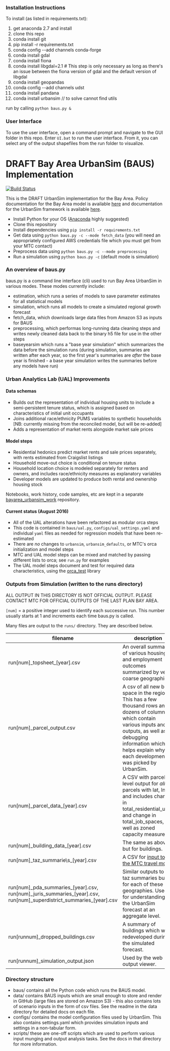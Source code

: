 ### Installation Instructions
To install (as listed in requirements.txt):
1) get anaconda 2.7 and install
2) clone this repo
3) conda install git
4) pip install -r requirements.txt
5) conda config --add channels conda-forge
6) conda install gdal
7) conda install fiona
8) conda install libgdal=2.1 # This step is only necessary as long as there's an issue between the fiona version of gdal and the default version of libgdal
9) conda install geopandas
10) conda config --add channels udst
11) conda install pandana
12) conda install urbansim // to solve cannot find utils

run by calling `python baus.py &`

### User Interface
To use the user interface, open a command prompt and navigate to the GUI folder in this repo. Enter `UI.bat` to run the user interface. From it, you can select any of the output shapefiles from the run folder to visualize.

DRAFT Bay Area UrbanSim (BAUS) Implementation
=======

[![Build Status](https://travis-ci.org/UDST/bayarea_urbansim.svg?branch=master)](https://travis-ci.org/UDST/bayarea_urbansim)

This is the DRAFT UrbanSim implementation for the Bay Area. Policy documentation for the Bay Area model is available [here](http://data.mtc.ca.gov/bayarea_urbansim/) and documentation for the UrbanSim framework is available [here](https://udst.github.io/urbansim/).

* Install Python for your OS ([Anaconda](https://www.continuum.io/downloads) highly suggested)
* Clone this repository
* Install dependencies using `pip install -r requirements.txt`
* Get data using `python baus.py -c --mode fetch_data` (you will need an appropriately configured AWS credentials file which you must get from your MTC contact)
* Preprocess data using `python baus.py -c --mode preprocessing`
* Run a simulation using `python baus.py -c` (default mode is simulation)

### An overview of baus.py
 
baus.py is a command line interface (cli) used to run Bay Area UrbanSim in various modes.  These modes currently include:

* estimation, which runs a series of models to save parameter estimates for all statistical models
* simulation, which runs all models to create a simulated regional growth forecast
* fetch_data, which downloads large data files from Amazon S3 as inputs for BAUS
* preprocessing, which performas long-running data cleaning steps and writes newly cleaned data back to the binary h5 file for use in the other steps
* baseyearsim which runs a "base year simulation" which summarizes the data before the simulation runs (during simulation, summaries are written after each year, so the first year's summaries are *after* the base year is finished - a base year simulation writes the summaries before any models have run)

### Urban Analytics Lab (UAL) Improvements

#### Data schemas

* Builds out the representation of individual housing units to include a semi-persistent tenure status, which is assigned based on characteristics of initial unit occupants
* Joins additional race/ethnicity PUMS variables to synthetic households [NB: currently missing from the reconciled model, but will be re-added]
* Adds a representation of market rents alongside market sale prices

#### Model steps

* Residential hedonics predict market rents and sale prices separately, with rents estimated from Craigslist listings
* Household move-out choice is conditional on tenure status
* Household location choice is modeled separately for renters and owners, and includes race/ethnicity measures as explanatory variables
* Developer models are updated to produce both rental and ownership housing stock

Notebooks, work history, code samples, etc are kept in a separate [bayarea_urbansim_work](https://github.com/ual/bayarea_urbansim_work) repository. 

#### Current status (August 2016)

* All of the UAL alterations have been refactored as modular orca steps
* This code is contained in `baus/ual.py`, `configs/ual_settings.yaml` and individual `yaml` files as needed for regression models that have been re-estimated
* There are *no* changes to `urbansim`, `urbansim_defaults`, or MTC's orca initialization and model steps
* MTC and UAL model steps can be mixed and matched by passing different lists to orca; see `run.py` for examples
* The UAL model steps document and test for required data characteristics, using the [orca_test](https://github.com/udst/orca_test) library

### Outputs from Simulation (written to the runs directory)

ALL OUTPUT IN THIS DIRECTORY IS NOT OFFICIAL OUTPUT. PLEASE CONTACT MTC FOR OFFICIAL OUTPUTS OF THE LAST PLAN BAY AREA.

`[num]` = a positive integer used to identify each successive run.  This number usually starts at 1 and increments each time baus.py is called.

Many files are output to the `runs/` directory. They are described below.

filename |description
----------------------------|-----------
run[num]\_topsheet\_[year].csv | An overall summary of various housing and employment outcomes summarized by very coarse geographies.
run[num]_parcel_output.csv 		| A csv of all new built space in the region.  This has a few thousand rows and dozens of columns which contain various inputs and outputs, as well as debugging information which helps explain why each development was picked by UrbanSim.
run[num]\_parcel_data\_[year].csv 			|A CSV with parcel level output for *all* parcels with lat, lng and includes change in total_residential_units and change in total_job_spaces, as well as zoned capacity measures.
run[num]\_building_data\_[year].csv 			|The same as above but for buildings.
run[num]\_taz\_summarie\s_[year].csv 			|A CSV for [input to the MTC travel model](http://analytics.mtc.ca.gov/foswiki/UrbanSimTwo/OutputToTravelModel)
run[num]\_pda_summaries\_[year].csv, run[num]\_juris_summaries\_[year].csv, run[num]\_superdistrict_summaries\_[year].csv | Similar outputs to the taz summaries but for each of these geographies.  Used for understanding the UrbanSim forecast at an aggregate level.
run[runnum]_dropped_buildings.csv     | A summary of buildings which were redeveloped during the simulated forecast.
run[runnum]_simulation_output.json | Used by the web output viewer.


### Directory structure

* baus/ contains all the Python code which runs the BAUS model.
* data/ contains BAUS inputs which are small enough to store and render in GitHub (large files are stored on Amazon S3) - this also contains lots of scenario inputs in the form of csv files.  See the readme in the data directory for detailed docs on each file.
* configs/ contains the model configuration files used by UrbanSim.  This also contains settings.yaml which provides simulation inputs and settings in a non-tabular form. 
* scripts/ these are one-off scripts which are used to perform various input munging and output analysis tasks.  See the docs in that directory for more information.
